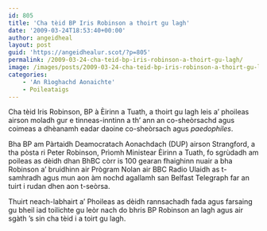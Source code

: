 ```yaml
---
id: 805
title: 'Cha tèid BP Iris Robinson a thoirt gu lagh'
date: '2009-03-24T18:53:40+00:00'
author: angeidheal
layout: post
guid: 'https://angeidhealur.scot/?p=805'
permalink: /2009-03-24-cha-teid-bp-iris-robinson-a-thoirt-gu-lagh/
image: /images/posts/2009-03-24-cha-teid-bp-iris-robinson-a-thoirt-gu-lagh.webp
categories:
    - 'An Rìoghachd Aonaichte'
    - Poileataigs
---
```


Cha tèid Iris Robinson, BP à Èirinn a Tuath, a thoirt gu lagh leis a’ phoileas airson moladh gur e tinneas-inntinn a th’ ann an co-sheòrsachd agus coimeas a dhèanamh eadar daoine co-sheòrsach agus *paedophiles*.

Bha BP am Pàrtaidh Deamocratach Aonachdach (DUP) airson Strangford, a tha pòsta ri Peter Robinson, Prìomh Ministear Èirinn a Tuath, fo sgrùdadh am poileas as dèidh dhan BhBC còrr is 100 gearan fhaighinn nuair a bha Robinson a’ bruidhinn air Prògram Nolan air BBC Radio Ulaidh as t-samhradh agus mun aon àm nochd agallamh san Belfast Telegraph far an tuirt i rudan dhen aon t-seòrsa.

Thuirt neach-labhairt a’ Phoileas as dèidh rannsachadh fada agus farsaing gu bheil iad toilichte gu leòr nach do bhris BP Robinson an lagh agus air sgàth ’s sin cha tèid i a toirt gu lagh.
